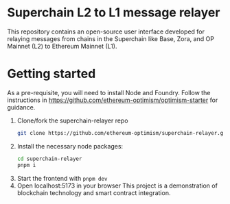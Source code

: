 # Superchain L2 to L1 message relayer
This repository contains an open-source user interface developed for relaying messages from chains in the Superchain like Base, Zora, and OP Mainnet (L2) to Ethereum Mainnet (L1).

# Getting started 
As a pre-requisite, you will need to install Node and Foundry. Follow the instructions in https://github.com/ethereum-optimism/optimism-starter for guidance. 

1. Clone/fork the superchain-relayer repo
   ```sh
   git clone https://github.com/ethereum-optimism/superchain-relayer.git
   ```
2. Install the necessary node packages:
   ```sh
   cd superchain-relayer
   pnpm i
   ```
3. Start the frontend with `pnpm dev`
4. Open localhost:5173 in your browser
This project is a demonstration of blockchain technology and smart contract integration.